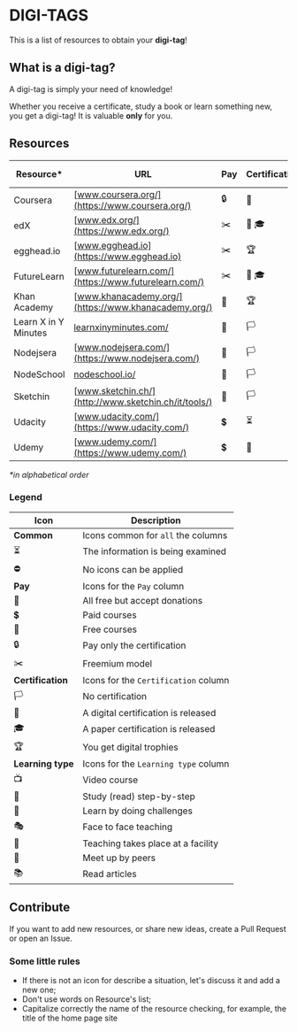 # DIGI-TAGS

This is a list of resources to obtain your **digi-tag**!

## What is a digi-tag?

A digi-tag is simply your need of knowledge!

Whether you receive a certificate, study a book or learn something new, you get a digi-tag!
It is valuable **only** for you.

## Resources

| Resource* | URL | Pay  | Certification | Learning type |
| --------- | --- | ---- | ------------- | ------------- |
| Coursera    | [www.coursera.org/](https://www.coursera.org/)       | :lock:              | :scroll:                | :tv: :walking:
| edX         | [www.edx.org/](https://www.edx.org/)                 | :scissors:          | :scroll: :mortar_board: | :tv: :walking:
| egghead.io  | [www.egghead.io](https://www.egghead.io)             | :scissors:          | :trophy:                | :tv: :walking:
| FutureLearn | [www.futurelearn.com/](https://www.futurelearn.com/) | :scissors:          | :scroll: :mortar_board: | :tv: :walking:
| Khan Academy| [www.khanacademy.org/](https://www.khanacademy.org/) | :sparkling_heart:   | :trophy:                | :tv: :walking: :space_invader:
| Learn X in Y Minutes | [learnxinyminutes.com/](http://learnxinyminutes.com/) | :gift:    | :white_flag:            | :books:
| Nodejsera   | [www.nodejsera.com/](https://www.nodejsera.com/)     | :gift:              | :white_flag:            | :walking:
| NodeSchool  | [nodeschool.io/](https://nodeschool.io/)             | :gift:              | :white_flag:            | :space_invader: :busts_in_silhouette:
| Sketchin    | [www.sketchin.ch/](http://www.sketchin.ch/it/tools/) | :gift:              | :white_flag:            | :books:
| Udacity     | [www.udacity.com/](https://www.udacity.com/)         | :heavy_dollar_sign: | :hourglass_flowing_sand:| :hourglass_flowing_sand:
| Udemy       | [www.udemy.com/](https://www.udemy.com/)             | :heavy_dollar_sign: | :scroll:                | :tv:

_*in alphabetical order_

### Legend

| Icon                     | Description                             |
| ------------------------ | --------------------------------------- |
| **Common**               | Icons common for `all` the columns      |
| :hourglass_flowing_sand: | The information is being examined       |
| :no_entry:               | No icons can be applied                 |
| **Pay**                  | Icons for the `Pay` column              |
| :sparkling_heart:        | All free but accept donations           |
| :heavy_dollar_sign:      | Paid courses                            |
| :gift:                   | Free courses                            |
| :lock:                   | Pay only the certification              |
| :scissors:               | Freemium model                          |
| **Certification**        | Icons for the `Certification` column    |
| :white_flag:             | No certification                        |
| :scroll:                 | A digital certification is released     |
| :mortar_board:           | A paper certification is released       |
| :trophy:                 | You get digital trophies                |
| **Learning type**        | Icons for the `Learning type` column    |
| :tv:                     | Video course                            |
| :walking:                | Study (read) step-by-step               |
| :space_invader:          | Learn by doing challenges               |
| :performing_arts:        | Face to face teaching                   |
| :school:                 | Teaching takes place at a facility      |
| :busts_in_silhouette:    | Meet up by peers                        |
| :books:                  | Read articles                           |

## Contribute

If you want to add new resources, or share new ideas, create a Pull Request or open an Issue.

### Some little rules

+ If there is not an icon for describe a situation, let's discuss it and add a new one;
+ Don't use words on Resource's list;
+ Capitalize correctly the name of the resource checking, for example, the title of the home page site
